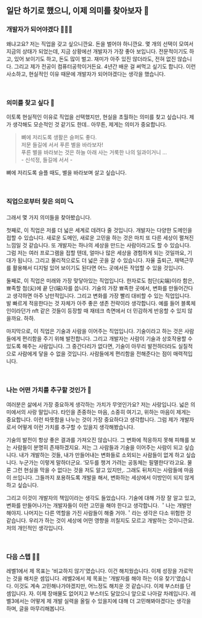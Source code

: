 ## 일단 하기로 했으니, 이제 의미를 찾아보자 👊

### 개발자가 되어야겠다 👩🏻‍💻
왜냐고요? 저는 직업을 갖고 싶으니깐요. 돈을 벌어야 하니깐요.
몇 개의 선택이 모여서 지금의 상태가 되었는데, 지금 상황에선 개발자가 가장 좋아 보입니다.
전문적이기도 하고, 있어 보이기도 하고, 돈도 많이 벌고. 
재미가 아주 있진 않더라도, 전혀 없진 않습니다. 
그리고 제가 전공이 컴퓨터공학이거든요. 4년간 배운 걸 써먹고 싶기도 합니다.
이런 사소하고, 현실적인 이유 때문에 개발자가 되어야겠다는 생각을 했습니다.

<br>

### 의미를 찾고 싶다 🌟
이토록 현실적인 이유로 직업을 선택했지만, 현실을 초월하는 의미를 찾고 싶습니다.
제가 생각해도 모순적인 것 같기도 한데.. 아무튼, 제게는 의미가 중요합니다.

> 뼈에 저리도록 생활은 슬퍼도 좋다. <br> 저문 들길에 서서 푸른 별을 바라보자! <br> 푸른 별을 바라보는 것은 하늘 아래 사는 거룩한 나의 일과이거니 ... <br> - 신석정, 들길에 서서 -

뼈에 저리도록 슬플 때도, 별을 바라보며 살고 싶습니다.

<br>

### 직업으로부터 찾은 의미 🔍

그래서 몇 가지 의미들을 찾아봤습니다. 

첫째로, 이 직업은 저를 더 넓은 세계로 데려다 줄 것입니다. 
개발자는 다양한 도메인을 접할 수 있습니다. 
새로운 도메인, 새로운 고민을 하는 것은 마치 또 다른 세상이 펼쳐진 느낌일 것 같습니다. 
또 개발자는 하나의 세상을 만드는 사람이라고도 할 수 있습니다. 
그럼 저는 여러 프로그램을 접할 텐데, 얼마나 많은 세상을 경험하게 되는 것일까요, 기대가 됩니다. 
그리고 물리적으로도 더 넓은 곳을 갈 수 있습니다.
자율 출퇴근, 재택근무를 활용해서 디지털 있어 보이기도 된다면 어느 곳에서든 작업할 수 있을 것입니다.

둘째로, 이 직업은 미래와 가장 맞닿아있는 직업입니다. 
한자로도 첨단(尖端)이라 함은, 뾰족할 첨(尖)에 끝 단(端)자를 씁니다. 
기술의 가장 뾰족한 곳에서, 변화를 만들어간다고 생각하면 아주 낭만적입니다. 
그리고 변화를 가장 빨리 대비할 수 있는 직업입니다.
발 빠르게 적응한다는 것 자체가 아주 좋은 생존 전략이라 생각합니다.
예를 들어 블록체인이라던가 nft 같은 것들이 등장할 때 재테크 측면에서 더 민감하게 반응할 수 있지 않을까요. 하하.

마지막으로, 이 직업은 기술과 사람을 이어주는 직업입니다.
기술이라고 하는 것은 사람들에게 편리함을 주기 위해 발전합니다.
그리고 개발자는 사람이 기술과 상호작용할 수 있도록 해주는 사람입니다.
그 중간다리가 없다면, 기술이 아무리 발전하더라도 실질적으로 사람에게 닿을 수 없을 것입니다.
사람들에게 편리함을 전해준다는 점이 매력적입니다.

<br>

### 나는 어떤 가치를 추구할 것인가 🧭

여러분은 삶에서 가장 중요하게 생각하는 가치가 무엇인가요? 저는 사랑입니다.
넓은 의미에서의 사랑 말입니다.
타인을 존중하는 마음, 소중히 여기고, 위하는 마음이 제게는 중요합니다.
이런 따뜻함을 나누는 것이 가장 중요하다고 생각합니다.
그럼 제가 개발자로서 어떻게 이런 가치를 추구할 수 있을지 생각해봤습니다.

기술의 발전이 항상 좋은 결과를 가져오진 않습니다. 
그 변화에 적응하지 못해 피해를 보는 사람들이 분명히 존재하겠지요.
저는 그 사람들과 기술을 이어주는 사람이 되고 싶습니다.
내가 개발하는 것들, 내가 만들어내는 변화들로 소외되는 사람들이 없게 하고 싶습니다.
누군가는 이렇게 말하더군요. ‘모두를 챙겨 가려는 공동체는 필멸한다’라고요. 
물론 그런 현실을 막을 수 없다는 것을 저도 알고 있지만,. 그래도 뒤처지는 사람들에 마음이 쓰입니다. 
그들까지 포용하도록 개발을 해서, 변화하는 세상에서 이방인이 되지 않게 하고 싶습니다. 

그리고 이것이 개발자의 책임이라는 생각도 들었습니다. 
기술에 대해 가장 잘 알고 있고, 변화를 만들어나가는 개발자들이 이런 고민을 해야 한다고 생각합니다.
＇나는 개발만 해야지. 나머지는 다른 역할을 가진 사람들이 해줄 거야.＇라는 생각은 다소 위험한 것 같습니다. 
우리가 하는 것이 세상에 어떤 영향을 끼칠지도 모르고 개발하는 것이니깐요. 
저의 개인적인 생각입니다.

<br>

### 다음 스텝 🏃‍♀️
레벨1에서 제 목표는 '비교하지 않기'였습니다. 이건 해치웠습니다. 이제 성장을 가로막는 것을 해치운 셈입니다.
레벨2에서 제 목표는 '개발자를 해야 하는 이유 찾기'였습니다. 이것도 계속 고민해나가야겠지만, 어느정도 해치운 것 같습니다.
이제 부스터를 단 셈입니다.
자. 이제 장애물도 없어지고 부스터도 달았으니 앞으로 나아갈 차례입니다. 
레벨3에서는 어떻게 제 개발 실력을 올릴 수 있을지에 대해 더 고민해봐야겠다는 생각을 하며, 글을 마무리해봅니다.
